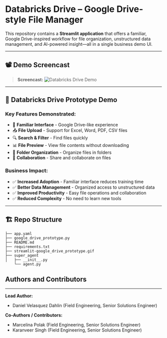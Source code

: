 # Databricks Drive – Google Drive-style File Manager 

This repository contains a **Streamlit application** that offers a familiar, Google Drive-inspired workflow for file organization, unstructured data management, and AI-powered insight—all in a single business demo UI.

---

## 📽️ Demo Screencast

> **Screencast:**
![Databricks Drive Demo](./streamlit-google_drive_prototype.gif)


---

## 🎯 Databricks Drive Prototype Demo

### Key Features Demonstrated:
- 📁 **Familiar Interface** - Google Drive-like experience  
- 📤 **File Upload** - Support for Excel, Word, PDF, CSV files  
- 🔍 **Search & Filter** - Find files quickly  
- 📊 **File Preview** - View file contents without downloading  
- 📁 **Folder Organization** - Organize files in folders  
- 👥 **Collaboration** - Share and collaborate on files  

### Business Impact:
- ✅ **Increased Adoption** - Familiar interface reduces training time  
- ✅ **Better Data Management** - Organized access to unstructured data  
- ✅ **Improved Productivity** - Easy file operations and collaboration  
- ✅ **Reduced Complexity** - No need to learn new tools  

---

## 🏗️ Repo Structure


```plaintext
├── app.yaml
├── google_drive_prototype.py
├── README.md
├── requirements.txt
├── streamlit-google_drive_prototype.gif
├── super_agent
│   ├── __init__.py
    └── agent.py
```

## Authors and Contributors
---
**Lead Author:**  
- Daniel Velasquez Dahlin (Field Engineering, Senior Solutions Engineer)

**Co-Authors / Contributors:** 
- Marcelina Polak (Field Engineering, Senior Solutions Engineer)
- Karanveer Singh (Field Engineering, Senior Solutions Engineer)  

